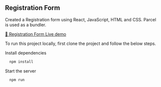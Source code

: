 ##  Registration Form

Created a Registration form using React, JavaScript, HTML and CSS. Parcel is used as a bundler.

[🚀 Registration Form Live demo](t)

To run this project locally, first clone the project and follow the below steps.

Install dependencies

```bash
  npm install
```
Start the server

```bash
  npm run
```